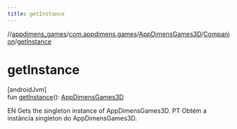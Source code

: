 ```yaml
---
title: getInstance
---
```

//[appdimens_games](../../../../index.html)/[com.appdimens.games](../../index.html)/[AppDimensGames3D](../index.html)/[Companion](index.html)/[getInstance](get-instance.html)



# getInstance



[androidJvm]\
fun [getInstance](get-instance.html)(): [AppDimensGames3D](../index.html)



EN Gets the singleton instance of AppDimensGames3D. PT Obtém a instância singleton do AppDimensGames3D.



